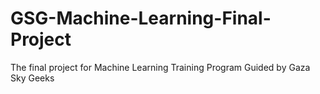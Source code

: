 # GSG-Machine-Learning-Final-Project
The final project for Machine Learning Training Program Guided by Gaza Sky Geeks
